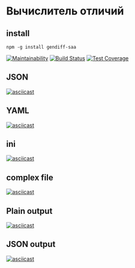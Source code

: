 # Вычислитель отличий

## install

```
npm -g install gendiff-saa
```

[![Maintainability](https://api.codeclimate.com/v1/badges/b85586a6674552e401bf/maintainability)](https://codeclimate.com/github/SergAlexAnd/project-lvl2-s463/maintainability)
[![Build Status](https://travis-ci.org/SergAlexAnd/project-lvl2-s463.svg?branch=master)](https://travis-ci.org/SergAlexAnd/project-lvl2-s463)
[![Test Coverage](https://api.codeclimate.com/v1/badges/b85586a6674552e401bf/test_coverage)](https://codeclimate.com/github/SergAlexAnd/project-lvl2-s463/test_coverage)

## JSON

[![asciicast](https://asciinema.org/a/TTd3XtzujS4TC86mnwmEq3S1m.svg)](https://asciinema.org/a/TTd3XtzujS4TC86mnwmEq3S1m)

## YAML

[![asciicast](https://asciinema.org/a/iprvDA1nlrhTwF0Wt1ErBAtr1.svg)](https://asciinema.org/a/iprvDA1nlrhTwF0Wt1ErBAtr1)

## ini

[![asciicast](https://asciinema.org/a/M3BCp3Fu5IeJ4YQGEnFfezdBV.svg)](https://asciinema.org/a/M3BCp3Fu5IeJ4YQGEnFfezdBV)

## complex file

[![asciicast](https://asciinema.org/a/AdVlk5ZgVJUCW78XnUOI9J2nJ.svg)](https://asciinema.org/a/AdVlk5ZgVJUCW78XnUOI9J2nJ)

## Plain output

[![asciicast](https://asciinema.org/a/BNt7TqlcphfMXkzXzlLuSLHQV.svg)](https://asciinema.org/a/BNt7TqlcphfMXkzXzlLuSLHQV)

## JSON output

[![asciicast](https://asciinema.org/a/awrL3q5ZGolooBKXjkQmAnLqT.svg)](https://asciinema.org/a/awrL3q5ZGolooBKXjkQmAnLqT)
